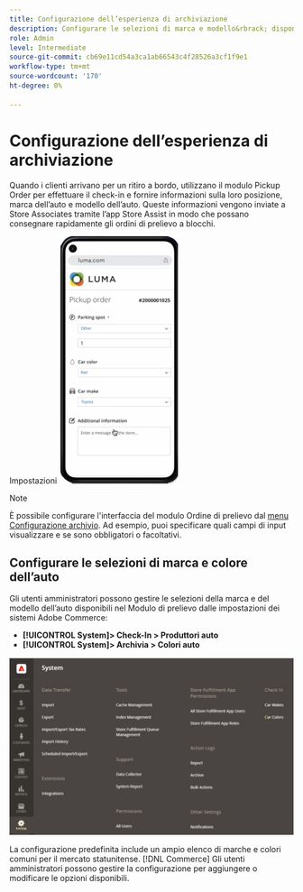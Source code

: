 ```yaml
---
title: Configurazione dell’esperienza di archiviazione
description: Configurare le selezioni di marca e modello&rbrack; disponibili per i clienti di ritiro a bordo quando completano il modulo per l'ordine di ritiro.
role: Admin
level: Intermediate
source-git-commit: cb69e11cd54a3ca1ab66543c4f28526a3cf1f9e1
workflow-type: tm+mt
source-wordcount: '170'
ht-degree: 0%

---
```


# Configurazione dell’esperienza di archiviazione

Quando i clienti arrivano per un ritiro a bordo, utilizzano il modulo Pickup Order per effettuare il check-in e fornire informazioni sulla loro posizione, marca dell’auto e modello dell’auto. Queste informazioni vengono inviate a Store Associates tramite l’app Store Assist in modo che possano consegnare rapidamente gli ordini di prelievo a blocchi.

Impostazioni ![[!DNL Check-In Experience Car Make] e [!DNL Model] per il ritiro a blocchi](assets/checkin-system-settings-car-options.png)

>[!NOTE]
>
>È possibile configurare l&#39;interfaccia del modulo Ordine di prelievo dal [menu Configurazione archivio](merchant-store-configuration.md#configure-check-in-experience-interface-options). Ad esempio, puoi specificare quali campi di input visualizzare e se sono obbligatori o facoltativi.


## Configurare le selezioni di marca e colore dell’auto

Gli utenti amministratori possono gestire le selezioni della marca e del modello dell’auto disponibili nel Modulo di prelievo dalle impostazioni dei sistemi Adobe Commerce:

- **[!UICONTROL System]> Check-In > Produttori auto**
- **[!UICONTROL System]> Archivia > Colori auto**

![[!DNL Check-In Experience system configuration for curbside pickup]](assets/check-in-experience-system-config.png)

La configurazione predefinita include un ampio elenco di marche e colori comuni per il mercato statunitense. [!DNL Commerce] Gli utenti amministratori possono gestire la configurazione per aggiungere o modificare le opzioni disponibili.
